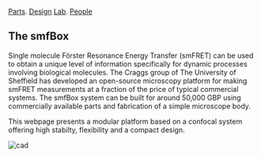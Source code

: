[Parts](./parts.md). [Design](./design.md) [Lab](https://craggs-lab.com/). [People](./people.md) 

## The smfBox
Single molecule Förster Resonance Energy Transfer (smFRET) can be used to obtain a unique level of information specifically for dynamic processes involving biological molecules. The Craggs group of The University of Sheffield has developed an open-source microscopy platform for making smFRET measurements at a fraction of the price of typical commercial systems. The smfBox system can be built for around 50,000 GBP using commercially available parts and fabrication of a simple microscope body. 

This webpage presents a modular platform based on a confocal system offering high stabilty, flexibility and a compact design. 

        
![cad](/smfScope/scope_cad3-e1495538367887.png)
      
